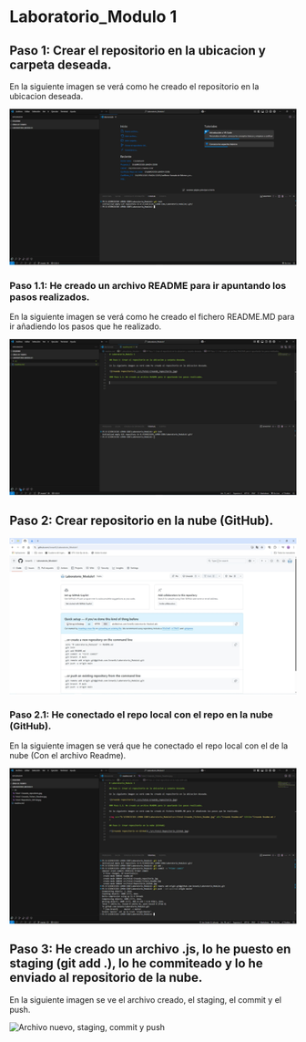# Laboratorio_Modulo 1

## Paso 1: Crear el repositorio en la ubicacion y carpeta deseada.

En la siguiente imagen se verá como he creado el repositorio en la ubicacion deseada.

![Creando repositorio](./src/Foto1-Creando_repositorio.jpg)

### Paso 1.1: He creado un archivo README para ir apuntando los pasos realizados.

En la siguiente imagen se verá como he creado el fichero README.MD para ir añadiendo los pasos que he realizado.

![Creando Readme](./src/Foto2-Creando_Fichero_Readme.jpg)

## Paso 2: Crear repositorio en la nube (GitHub).

![Creando repositorio en GitHub](./src/Foto3-Repositorio_GitHub.jpg)

### Paso 2.1: He conectado el repo local con el repo en la nube (GitHub).

En la siguiente imagen se verá que he conectado el repo local con el de la nube (Con el archivo Readme).

![Conectando repo remoto](./src/Foto4-Repo_conectado.jpg)

## Paso 3: He creado un archivo .js, lo he puesto en staging (git add .), lo he commiteado y lo he enviado al repositorio de la nube.

En la siguiente imagen se ve el archivo creado, el staging, el commit y el push.

![Archivo nuevo, staging, commit y push](./src/Foto5-Añadiendo_fichero_add_commit_push.jpg)




